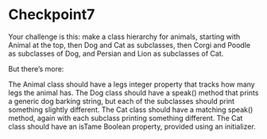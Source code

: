 # Checkpoint7

Your challenge is this: make a class hierarchy for animals, starting with Animal at the top, then Dog and Cat as subclasses, then Corgi and Poodle as subclasses of Dog, and Persian and Lion as subclasses of Cat.

But there’s more:

The Animal class should have a legs integer property that tracks how many legs the animal has.
The Dog class should have a speak() method that prints a generic dog barking string, but each of the subclasses should print something slightly different.
The Cat class should have a matching speak() method, again with each subclass printing something different.
The Cat class should have an isTame Boolean property, provided using an initializer.
